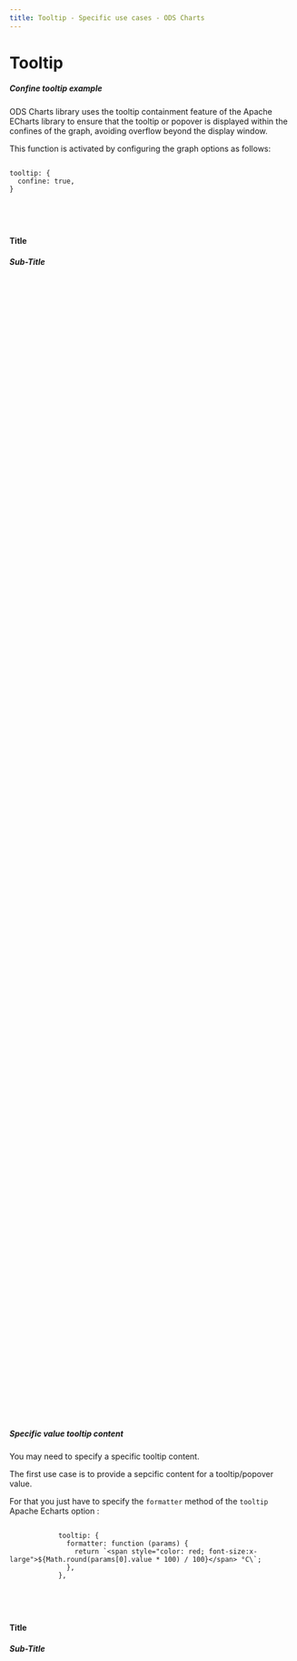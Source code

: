```yaml
---
title: Tooltip - Specific use cases - ODS Charts
---
```


<div class="title-bar">
  <div class="container-xxl">
    <h1 class="display-1">Tooltip</h1>
  </div>
</div>
<div class="container-xxl pt-3">
  <div class="card w-100">
    <div class="card-body">
      <h5 class="card-title">Confine tooltip example</h5>
      <p class="card-text">ODS Charts library uses the tooltip containment feature of the Apache ECharts library to ensure that the tooltip or popover is displayed within the confines of the graph, avoiding overflow beyond the display window.</p>
      <p class="card-text">
        This function is activated by configuring the graph options as follows:
        <code>
          <pre>
tooltip: {
  confine: true,
}
          </pre>
        </code>
      </p>
      <div id="div1_htmlId">
        <div class="border border-subtle position-relative">
          <div class="chart_title">
            <h4 class="display-4 mx-3 mb-1 mt-3">Title</h4>
            <h5 class="display-5 mx-3 mb-1 mt-0">Sub-Title</h5>
          </div>
          <div id="div1_holder">
            <div id="div1_chart" style="width: 100%; height: 50vh" class="position-relative"></div>
          </div>
          <div id="div1_legend"></div>
        </div>
      </div>
      <script>
        addViewCode('div1_');
      </script>
    </div>
  </div>
  <script id="div1_codeId">
    ///////////////////////////////////////////////////
    // Used data
    ///////////////////////////////////////////////////

    // Data to be displayed
    var div1_dataOptions = {
      grid: {
        left: '0%',
        right: '0%',
      },
      xAxis: {
        type: 'category',
        data: ['Jan', 'Feb', 'Mar', 'Apr', 'May', 'Jun'],
      },
      yAxis: {},
      series: [
        {
          data: [10, 22, 28.8956454657, 23, 19, 15],
          type: 'bar',
        },
        {
          data: [12, 28.8956454657, 23, 15, 15, 18],
          type: 'line',
        },
      ],
      legend: {
        data: ['label 0', 'label 1'],
      },
      tooltip: {
        confine: true,
      },
    };

    ///////////////////////////////////////////////////
    // ODS Charts
    ///////////////////////////////////////////////////
    // Build the theme
    var div1_themeManager = ODSCharts.getThemeManager();
    echarts.registerTheme(div1_themeManager.name, div1_themeManager.theme);

    // Get the chart holder and initiate it with the generated theme
    var div = document.getElementById('div1_chart');
    var myChart = echarts.init(div, div1_themeManager.name, {
      renderer: 'svg',
    });

    // Set the data to be displayed.
    div1_themeManager.setDataOptions(div1_dataOptions);
    // Register the externalization of the legend.
    div1_themeManager.externalizeLegends(myChart, '#div1_legend');
    // Manage window size changed
    div1_themeManager.manageChartResize(myChart, 'div1_chart');
    // Observe dark / light mode changes
    div1_themeManager.manageThemeObserver(myChart);
    // Register the externalization of the tooltip/popup
    div1_themeManager.externalizePopover();
    // Display the chart using the configured theme and data.
    myChart.setOption(div1_themeManager.getChartOptions());

  </script>
</div>

<div class="container-xxl pt-3">
  <div class="card w-100">
    <div class="card-body">
      <h5 class="card-title">Specific value tooltip content</h5>
      <p class="card-text">You may need to specify a specific tooltip content.</p>
      <p class="card-text">The first use case is to provide a sepcific content for a tooltip/popover value.</p>
      <p class="card-text">
        For that you just have to specify the <code>formatter</code> method of the <code>tooltip</code> Apache Echarts option :
        <code>
          <pre>
            tooltip: {
              formatter: function (params) {
                return `&lt;span style="color: red; font-size:x-large">${Math.round(params[0].value * 100) / 100}&lt;/span> °C\`;
              },
            },
          </pre>
        </code>
      </p>
      <div id="div6_htmlId">
        <div class="border border-subtle position-relative">
          <div class="chart_title">
            <h4 class="display-4 mx-3 mb-1 mt-3">Title</h4>
            <h5 class="display-5 mx-3 mb-1 mt-0">Sub-Title</h5>
          </div>
          <div id="div6_holder">
            <div id="div6_chart" style="width: 100%; height: 50vh" class="position-relative"></div>
          </div>
          <div id="div6_legend"></div>
        </div>
      </div>
      <script>
        addViewCode('div6_');
      </script>
      <script id="div6_codeId">
        ///////////////////////////////////////////////////
        // Used data
        ///////////////////////////////////////////////////

        var goals = new Array(...new Array(12).keys()).map((i) => {
          return 50 + Math.random() * 50;
        });

        var resultsOK = new Array(...new Array(12).keys()).map((i) => {
          return 50 + Math.random() * 50;
        });

        var resultsNOK = new Array(...new Array(12).keys()).map((i) => {
          return 50 + Math.random() * 50;
        });
        var dates = new Array(...new Array(12).keys()).map((i) => {
          var d = new Date();
          d.setMonth(d.getMonth() - i);
          return d.toLocaleDateString(undefined, {
            month: 'short',
            year: 'numeric',
          });
        });

        // Data to be displayed
        var div6_dataOptions = {
          xAxis: {
            type: 'category',
            data: dates,
          },
          tooltip: {
            formatter: function (params) {
              return `<span style="color: red; font-size:x-large">${Math.round(params[0].value * 100) / 100}</span> °C`;
            },
          },
          series: [
            {
              data: resultsOK,
              type: 'bar',
            },
            {
              data: resultsNOK,
              type: 'bar',
            },
            {
              data: goals,
              type: 'line',
            },
          ],
          legend: {
            data: ['Results OK', 'Results NOK', 'Goal'],
          },
        };

        ///////////////////////////////////////////////////
        // ODS Charts
        ///////////////////////////////////////////////////
        // Build the theme
        var div6_themeManager = ODSCharts.getThemeManager();
        echarts.registerTheme(div6_themeManager.name, div6_themeManager.theme);

        // Get the chart holder and initiate it with the generated theme
        var div = document.getElementById('div6_chart');
        var myChart = echarts.init(div, div6_themeManager.name, {
          renderer: 'svg',
        });

        // Set the data to be displayed.
        div6_themeManager.setDataOptions(div6_dataOptions);
        // Register the externalization of the legend.
        div6_themeManager.manageChartResize(myChart, 'div6_chart');
        // Observe dark / light mode changes
        div6_themeManager.manageThemeObserver(myChart);
        // Register the externalization of the tooltip/popup
        div6_themeManager.externalizePopover();
        // Display the chart using the configured theme and data.
        myChart.setOption(div6_themeManager.getChartOptions());
      </script>

      <h5 class="mt-5">Other specific content</h5>

      <p class="card-text">if you want to specialize more than the value display, you can use the second parameter of the method <code>externalizePopover</code>.</p>
      <p class="card-text">
        This parameter must implement the <a href="../api/classes/ODSChartsPopoverDefinition"><code>ODSChartsPopoverDefinition</code></a> interface. Generally this is initialized with <a href="../api/variables/ODSChartsPopoverManagers">one of the tooltip managers provided</a> <code>ODSChartsPopoverManagers.BOOSTED5</code>, <code>ODSChartsPopoverManagers.BOOSTED4</code> or <code>ODSChartsPopoverManagers.NONE</code>.<br />
        <code>ODSChartsPopoverManagers.NONE</code> is the default one.
      </p>
      <p>You can extend the tooltip manager to implement <a href="../api/classes/ODSChartsPopoverDefinition">one of the ODSChartsPopoverDefinition method.</a></p>
      <p>
        For example, in the example below, we extend the tooltip manager to implement <code>getPopupContentLine</code> method and return the html code to be displayed for one line:
        <code>
          <pre>
            themeManager.externalizePopover(undefined, {
              ...ODSCharts.ODSChartsPopoverManagers.NONE,
              getPopupContentLine: ({ seriesName, itemValue }) => {
                return `&lt;p>This is my HTML code of one line for ${itemValue} of ${seriesName}&lt;/p>`;
              },
            });
          </pre>
        </code>
      </p>
      <div id="div2_htmlId">
        <div class="border border-subtle position-relative">
          <div class="chart_title">
            <h4 class="display-4 mx-3 mb-1 mt-3">Title</h4>
            <h5 class="display-5 mx-3 mb-1 mt-0">Sub-Title</h5>
          </div>
          <div id="div2_holder">
            <div id="div2_chart" style="width: 100%; height: 50vh" class="position-relative"></div>
          </div>
          <div id="div2_legend"></div>
        </div>
      </div>
      <script>
        addViewCode('div2_');
      </script>
      <script id="div2_codeId">
        ///////////////////////////////////////////////////
        // Used data
        ///////////////////////////////////////////////////

        // Data to be displayed
        var div2_dataOptions = {
          xAxis: { type: 'category', data: ['24 May', '25 May', '26 May', '27 May', '28 May', '29 May', '30 May'] },
          yAxis: {},
          series: [
            { data: [10, 22, 28.8956454657, 23, 19, 15], type: 'bar', barWidth: 30 },
            { data: [12, 28.8956454657, 23, 15, 15, 18], type: 'bar', barWidth: 30 },
          ],
          legend: { show: false },
          tooltip: {
            confine: true,
          },
          grid: {
            left: 0,
            right: 0,
            top: 10,
            bottom: 0,
            containLabel: true,
          },
        };

        ///////////////////////////////////////////////////
        // ODS Charts
        ///////////////////////////////////////////////////
        // Build the theme
        var div2_themeManager = ODSCharts.getThemeManager({});
        echarts.registerTheme(div2_themeManager.name, div2_themeManager.theme);

        // Get the chart holder and initiate it with the generated theme
        var div = document.getElementById('div2_chart');
        var myChart = echarts.init(div, div2_themeManager.name, {
          renderer: 'svg',
        });

        // Set the data to be displayed.
        div2_themeManager.setDataOptions(div2_dataOptions);
        // Register the externalization of the legend.
        div2_themeManager.manageChartResize(myChart, 'div2_chart');
        // Observe dark / light mode changes
        div2_themeManager.manageThemeObserver(myChart);
        // Register the externalization of the tooltip/popup
        div2_themeManager.externalizePopover(undefined, {
          ...ODSCharts.ODSChartsPopoverManagers.NONE,
          getPopupContentLine: ({ seriesName, itemValue }) => {
            return `<p>This is my HTML code of one line for ${itemValue} of ${seriesName}</p>`;
          },
        });
        // Display the chart using the configured theme and data.
        myChart.setOption(div2_themeManager.getChartOptions());
      </script>

      <h5 class="mt-5">Using Boosted 5 tooltip</h5>
      <p class="card-text">
        The same code using the Boosted 5 tooltips:
        <code>
          <pre>
            themeManager.externalizePopover(undefined, {
              ...ODSCharts.ODSChartsPopoverManagers.BOOSTED5,
              getPopupContentLine: ({ seriesName, itemValue }) => {
                return `&lt;p>This is my HTML code of one line for ${itemValue} of ${seriesName}&lt;/p>`;
              },
            });
          </pre>
        </code>
      </p>
      <div id="div3_htmlId">
        <div class="border border-subtle position-relative">
          <div class="chart_title">
            <h4 class="display-4 mx-3 mb-1 mt-3">Title</h4>
            <h5 class="display-5 mx-3 mb-1 mt-0">Sub-Title</h5>
          </div>
          <div id="div3_holder">
            <div id="div3_chart" style="width: 100%; height: 50vh" class="position-relative"></div>
          </div>
          <div id="div3_legend"></div>
        </div>
      </div>
      <script>
        addViewCode('div3_');
      </script>
      <script id="div3_codeId">
        ///////////////////////////////////////////////////
        // Used data
        ///////////////////////////////////////////////////

        // Data to be displayed
        var div3_dataOptions = {
          xAxis: { type: 'category', data: ['24 May', '25 May', '26 May', '27 May', '28 May', '29 May', '30 May'] },
          yAxis: {},
          series: [
            { data: [10, 22, 28.8956454657, 23, 19, 15], type: 'bar', barWidth: 30 },
            { data: [12, 28.8956454657, 23, 15, 15, 18], type: 'bar', barWidth: 30 },
          ],
          legend: { show: false },
          tooltip: {
            confine: true,
          },
          grid: {
            left: 0,
            right: 0,
            top: 10,
            bottom: 0,
            containLabel: true,
          },
        };

        ///////////////////////////////////////////////////
        // ODS Charts
        ///////////////////////////////////////////////////
        // Build the theme
        var div3_themeManager = ODSCharts.getThemeManager({
          cssTheme: ODSCharts.ODSChartsCSSThemes.BOOSTED5,
        });
        echarts.registerTheme(div3_themeManager.name, div3_themeManager.theme);

        // Get the chart holder and initiate it with the generated theme
        var div = document.getElementById('div3_chart');
        var myChart = echarts.init(div, div3_themeManager.name, {
          renderer: 'svg',
        });

        // Set the data to be displayed.
        div3_themeManager.setDataOptions(div3_dataOptions);
        // Register the externalization of the legend.
        div3_themeManager.manageChartResize(myChart, 'div3_chart');
        // Observe dark / light mode changes
        div3_themeManager.manageThemeObserver(myChart);
        // Register the externalization of the tooltip/popup
        div3_themeManager.externalizePopover(undefined, {
          ...ODSCharts.ODSChartsPopoverManagers.BOOSTED5,
          getPopupContentLine: ({ seriesName, itemValue }) => {
            return `<p>This is my HTML code of one line for ${itemValue} of ${seriesName}</p>`;
          },
        });
        // Display the chart using the configured theme and data.
        myChart.setOption(div3_themeManager.getChartOptions());
      </script>
    </div>

  </div>
</div>

<div class="container-xxl pt-3">
  <div class="card w-100">
    <div class="card-body">
      <h5 class="card-title">Tooltip with HTML link(s)</h5>
      <p class="card-text">You may need to specify a specific tooltip which include a link.</p>
      <p class="card-text">
        In this case, you must set to <code>true</code> the parameter <code>enterable</code> of the <code>tooltip</code> Apache Echarts option:
        <code>
          <pre>
            tooltip: {
              enterable: true,
            },
          </pre>
        </code>
      </p>
      <div id="div4_htmlId">
        <div class="border border-subtle position-relative">
          <div class="chart_title">
            <h4 class="display-4 mx-3 mb-1 mt-3">Title</h4>
            <h5 class="display-5 mx-3 mb-1 mt-0">Sub-Title</h5>
          </div>
          <div id="div4_holder">
            <div id="div4_chart" style="width: 100%; height: 50vh" class="position-relative"></div>
          </div>
          <div id="div4_legend"></div>
        </div>
      </div>
      <script>
        addViewCode('div4_');
      </script>
      <script id="div4_codeId">
        ///////////////////////////////////////////////////
        // Used data
        ///////////////////////////////////////////////////

        // Data to be displayed
        var div4_dataOptions = {
          xAxis: { type: 'category', data: ['24 May', '25 May', '26 May', '27 May', '28 May', '29 May', '30 May'] },
          yAxis: {},
          series: [
            { data: [510, 1414, 1412, 1406, 1400, 1430, 784], type: 'bar', stack: 'true', barWidth: 30 },
            { data: [5, 0, 10, 20, 0, 0, 0], type: 'bar', stack: 'true', barWidth: 30 },
          ],
          legend: { show: false },
          tooltip: {
            confine: true,
            enterable: true,
          },
          grid: {
            left: 0,
            right: 0,
            top: 10,
            bottom: 0,
            containLabel: true,
          },
        };

        var popupContents = [
          '<span class="font-weight-bold">Notification - Http push: <a href="../"\n                target="_self"\n                class=""\n            >510 errors</a>\n</span><br><span class="font-weight-bold">Notification - FIFO: <a href="../"\n                target="_self"\n                class=""\n            >5 errors</a>\n</span><br><span class="font-weight-bold"><a data-analytics="show_audit_logs_from_dashboard"\n                href="../"\n                target="_self"\n                class=""\n            >See all errors</a>\n</span>',
          '<span class="font-weight-bold">Notification - Http push: <a href="../"\n                target="_self"\n                class=""\n            >1414 errors</a>\n</span><br><span class="font-weight-bold"><a data-analytics="show_audit_logs_from_dashboard"\n                href="../"\n                target="_self"\n                class=""\n            >See all errors</a>\n</span>',
          '<span class="font-weight-bold">Notification - Http push: <a href="../"\n                target="_self"\n                class=""\n            >1412 errors</a>\n</span><br><span class="font-weight-bold">Notification - FIFO: <a href="../"\n                target="_self"\n                class=""\n            >10 errors</a>\n</span><br><span class="font-weight-bold"><a data-analytics="show_audit_logs_from_dashboard"\n                href="../"\n                target="_self"\n                class=""\n            >See all errors</a>\n</span>',
          '<span class="font-weight-bold">Notification - Http push: <a href="../"\n                target="_self"\n                class=""\n            >1406 errors</a>\n</span><br><span class="font-weight-bold">Notification - FIFO: <a href="../"\n                target="_self"\n                class=""\n            >20 errors</a>\n</span><br><span class="font-weight-bold"><a data-analytics="show_audit_logs_from_dashboard"\n                href="../"\n                target="_self"\n                class=""\n            >See all errors</a>\n</span>',
          '<span class="font-weight-bold">Notification - Http push: <a href="../"\n                target="_self"\n                class=""\n            >1400 errors</a>\n</span><br><span class="font-weight-bold"><a data-analytics="show_audit_logs_from_dashboard"\n                href="../"\n                target="_self"\n                class=""\n            >See all errors</a>\n</span>',
          '<span class="font-weight-bold">Notification - Http push: <a href="../"\n                target="_self"\n                class=""\n            >1430 errors</a>\n</span><br><span class="font-weight-bold"><a data-analytics="show_audit_logs_from_dashboard"\n                href="../"\n                target="_self"\n                class=""\n            >See all errors</a>\n</span>',
          '<span class="font-weight-bold">Notification - Http push: <a href="../"\n                target="_self"\n                class=""\n            >784 errors</a>\n</span><br><span class="font-weight-bold"><a data-analytics="show_audit_logs_from_dashboard"\n                href="../"\n                target="_self"\n                class=""\n            >See all errors</a>\n</span>',
        ];

        ///////////////////////////////////////////////////
        // ODS Charts
        ///////////////////////////////////////////////////
        // Build the theme
        var div4_themeManager = ODSCharts.getThemeManager({ colors: [{ colorIndex: 4, colorPalette: ODSCharts.ODSChartsColorsSet.DARKER_TINTS }] });
        echarts.registerTheme(div4_themeManager.name, div4_themeManager.theme);

        // Get the chart holder and initiate it with the generated theme
        var div = document.getElementById('div4_chart');
        var myChart = echarts.init(div, div4_themeManager.name, {
          renderer: 'svg',
        });

        // Set the data to be displayed.
        div4_themeManager.setDataOptions(div4_dataOptions);
        // Register the externalization of the legend.
        div4_themeManager.manageChartResize(myChart, 'div4_chart');
        // Observe dark / light mode changes
        div4_themeManager.manageThemeObserver(myChart);
        // Register the externalization of the tooltip/popup
        div4_themeManager.externalizePopover(undefined, {
          ...ODSCharts.ODSChartsPopoverManagers.NONE,
          getPopupContent: (tooltipElements) => {
            return tooltipElements.length > 0 && popupContents.length > tooltipElements[0].dataIndex ? popupContents[tooltipElements[0].dataIndex] : '';
          },
        });
        // Display the chart using the configured theme and data.
        myChart.setOption(div4_themeManager.getChartOptions());
      </script>

      <h5 class="mt-5">Using links in a Boosted 5 tooltip</h5>
      <p class="card-text">The same code using the Boosted 5 tooltips:</p>
      <div id="div5_htmlId">
        <div class="border border-subtle position-relative">
          <div class="chart_title">
            <h4 class="display-4 mx-3 mb-1 mt-3">Title</h4>
            <h5 class="display-5 mx-3 mb-1 mt-0">Sub-Title</h5>
          </div>
          <div id="div5_holder">
            <div id="div5_chart" style="width: 100%; height: 50vh" class="position-relative"></div>
          </div>
          <div id="div5_legend"></div>
        </div>
      </div>
      <script>
        addViewCode('div5_');
      </script>
      <script id="div5_codeId">
        ///////////////////////////////////////////////////
        // Used data
        ///////////////////////////////////////////////////

        // Data to be displayed
        var div5_dataOptions = {
          xAxis: { type: 'category', data: ['24 May', '25 May', '26 May', '27 May', '28 May', '29 May', '30 May'] },
          yAxis: {},
          series: [
            { data: [510, 1414, 1412, 1406, 1400, 1430, 784], type: 'bar', stack: 'true', barWidth: 30 },
            { data: [5, 0, 10, 20, 0, 0, 0], type: 'bar', stack: 'true', barWidth: 30 },
          ],
          legend: { show: false },
          tooltip: {
            confine: true,
            enterable: true,
          },
          grid: {
            left: 0,
            right: 0,
            top: 10,
            bottom: 0,
            containLabel: true,
          },
        };

        var popupContents = [
          '<span class="font-weight-bold">Notification - Http push: <a href="../"\n                target="_self"\n                class=""\n            >510 errors</a>\n</span><br><span class="font-weight-bold">Notification - FIFO: <a href="../"\n                target="_self"\n                class=""\n            >5 errors</a>\n</span><br><span class="font-weight-bold"><a data-analytics="show_audit_logs_from_dashboard"\n                href="../"\n                target="_self"\n                class=""\n            >See all errors</a>\n</span>',
          '<span class="font-weight-bold">Notification - Http push: <a href="../"\n                target="_self"\n                class=""\n            >1414 errors</a>\n</span><br><span class="font-weight-bold"><a data-analytics="show_audit_logs_from_dashboard"\n                href="../"\n                target="_self"\n                class=""\n            >See all errors</a>\n</span>',
          '<span class="font-weight-bold">Notification - Http push: <a href="../"\n                target="_self"\n                class=""\n            >1412 errors</a>\n</span><br><span class="font-weight-bold">Notification - FIFO: <a href="../"\n                target="_self"\n                class=""\n            >10 errors</a>\n</span><br><span class="font-weight-bold"><a data-analytics="show_audit_logs_from_dashboard"\n                href="../"\n                target="_self"\n                class=""\n            >See all errors</a>\n</span>',
          '<span class="font-weight-bold">Notification - Http push: <a href="../"\n                target="_self"\n                class=""\n            >1406 errors</a>\n</span><br><span class="font-weight-bold">Notification - FIFO: <a href="../"\n                target="_self"\n                class=""\n            >20 errors</a>\n</span><br><span class="font-weight-bold"><a data-analytics="show_audit_logs_from_dashboard"\n                href="../"\n                target="_self"\n                class=""\n            >See all errors</a>\n</span>',
          '<span class="font-weight-bold">Notification - Http push: <a href="../"\n                target="_self"\n                class=""\n            >1400 errors</a>\n</span><br><span class="font-weight-bold"><a data-analytics="show_audit_logs_from_dashboard"\n                href="../"\n                target="_self"\n                class=""\n            >See all errors</a>\n</span>',
          '<span class="font-weight-bold">Notification - Http push: <a href="../"\n                target="_self"\n                class=""\n            >1430 errors</a>\n</span><br><span class="font-weight-bold"><a data-analytics="show_audit_logs_from_dashboard"\n                href="../"\n                target="_self"\n                class=""\n            >See all errors</a>\n</span>',
          '<span class="font-weight-bold">Notification - Http push: <a href="../"\n                target="_self"\n                class=""\n            >784 errors</a>\n</span><br><span class="font-weight-bold"><a data-analytics="show_audit_logs_from_dashboard"\n                href="../"\n                target="_self"\n                class=""\n            >See all errors</a>\n</span>',
        ];

        ///////////////////////////////////////////////////
        // ODS Charts
        ///////////////////////////////////////////////////
        // Build the theme
        var div5_themeManager = ODSCharts.getThemeManager({
          colors: [
            {
              colorIndex: 4,
              colorPalette: ODSCharts.ODSChartsColorsSet.DARKER_TINTS,
              cssTheme: ODSCharts.ODSChartsCSSThemes.BOOSTED5,
            },
          ],
        });
        echarts.registerTheme(div5_themeManager.name, div5_themeManager.theme);

        // Get the chart holder and initiate it with the generated theme
        var div = document.getElementById('div5_chart');
        var myChart = echarts.init(div, div5_themeManager.name, {
          renderer: 'svg',
        });

        // Set the data to be displayed.
        div5_themeManager.setDataOptions(div5_dataOptions);
        // Register the externalization of the legend.
        div5_themeManager.manageChartResize(myChart, 'div5_chart');
        // Observe dark / light mode changes
        div5_themeManager.manageThemeObserver(myChart);
        // Register the externalization of the tooltip/popup
        div5_themeManager.externalizePopover(undefined, {
          ...ODSCharts.ODSChartsPopoverManagers.BOOSTED5,
          getPopupContent: (tooltipElements) => {
            return tooltipElements.length > 0 && popupContents.length > tooltipElements[0].dataIndex ? popupContents[tooltipElements[0].dataIndex] : '';
          },
        });
        // Display the chart using the configured theme and data.
        myChart.setOption(div5_themeManager.getChartOptions());
      </script>
    </div>

  </div>
</div>
